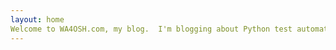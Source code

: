 ```yaml
---
layout: home
Welcome to WA4OSH.com, my blog.  I'm blogging about Python test automation, HAM radio projects, and systems engineering insights. Explore my work on LoRa APRS, patents, and my upcoming book on AI-driven testing.
---
```

